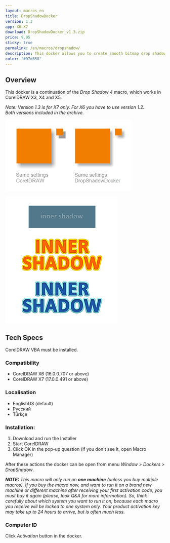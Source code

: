 ```yaml
---
layout: macros_en
title: DropShadowDocker
version: 1.3
app: X6–X7
download: DropShadowDocker_v1.3.zip
price: 9.95
sticky: true
permalink: /en/macros/dropshadow/
description: This docker allows you to create smooth bitmap drop shadows and inner shadows. Please compare it with the shadow effect in CorelDRAW, I'm sure you will find differences.
color: "#97d658"
---
```


## Overview

This docker is a continuation of the _Drop Shadow 4_ macro, which works in CorelDRAW X3, X4 and X5.

_Note: Version 1.3 is for X7 only. For X6 you have to use version 1.2.   
Both versions included in the archive._

![DropShadowDocker](/assets/macros/dropshadow/shadowsample3.png)

![DropShadowDocker](/assets/macros/dropshadow/shadowsample4.png)

## Tech Specs

CorelDRAW VBA must be installed.

### Compatibility

* CorelDRAW X6 (16.0.0.707 or above)
* CorelDRAW X7 (17.0.0.491 or above)

### Localisation

* EnglishUS (default)
* Русский
* Türkçe

### Installation:
    
1. Download and run the Installer
2. Start CorelDRAW
3. Click OK in the pop-up question (if you don't see it, open Macro Manager)

After these actions the docker can be open from menu _Window > Dockers > DropShadow_.

_**NOTE:** This macro will only run on **one machine** (unless you buy multiple macros). If you buy the macro now, and want to run it on a brand new machine or different machine after receiving your first activation code, you must buy it again (please, look Q&A for more information). So, think carefully about which system you want to run it on, because each macro you receive will be locked to one system only. Your product activation key may take up to 24 hours to arrive, but is often much less._

### Computer ID

Click _Activation_ button in the docker.
